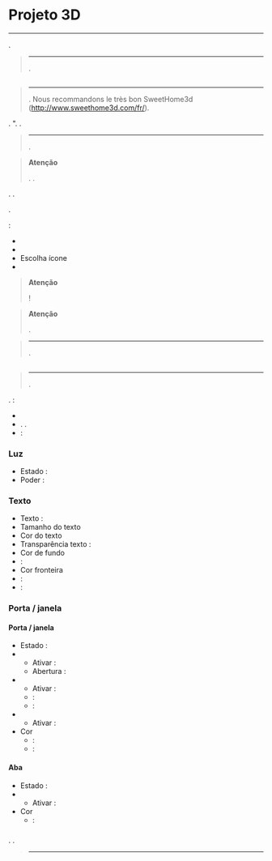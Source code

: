 # Projeto 3D
****

.


> ****
>
> .

## 

> ****
>
> . Nous recommandons le très bon SweetHome3d (http://www.sweethome3d.com/fr/).

. ". .

> ****
>
> .

> **Atenção**
>
> . .

. .

.

 :

- 
- 
- Escolha ícone
- 



> **Atenção**
>
>  !

> **Atenção**
>
> .

> ****
>
> .


## 

> ****
>
> .

.  :

- 
- . . 
- : 

### Luz

- Estado : 
- Poder : 

### Texto

- Texto : 
- Tamanho do texto
- Cor do texto
- Transparência texto : 
- Cor de fundo
-  : 
- Cor fronteira
-  : 
-  : 

### Porta / janela

#### Porta / janela

- Estado : 
- 
	- Ativar : 
	- Abertura : 
- 
	- Ativar : 
	-  : 
	-  : 
- 
	- Ativar : 
- Cor
	-  : 
	-  : 

#### Aba

- Estado : 
- 
	- Ativar : 
- Cor
	-  : 

### 

. .

> ****
>
> 
